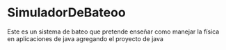 ﻿SimuladorDeBateoo
=================

Este es un sistema de bateo que pretende enseñar como manejar la física en aplicaciones de java
agregando el proyecto de java 
